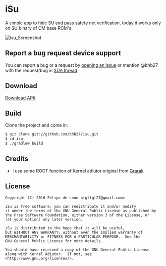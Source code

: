 # iSu

A simple app to hide SU and pass safety net verification, today it works only on SU binary of CM base ROM's

![isu_Screenshot](https://raw.githubusercontent.com/bhb27/isu/master/screenshots/isu.png)


## Report a bug request device support

You can report a bug or a request by [opening an issue](https://github.com/bhb27/isu/issues/new) or
mention @bhb27 with the request/bug in  [XDA thread](forum.xda-developers.com/moto-maxx/development/kernel-bhb27-kernel-t3207526/)

## Download

 [Download APK](https://www.androidfilehost.com/?w=files&flid=120360)


## Build

Clone the project and come in:

``` bash
$ git clone git://github.com/bhb27/isu.git
$ cd isu
$ ./gradlew build
```

## Credits

* I use some ROOT function of Kernel adiutor original from [Grarak](https://github.com/Grarak/KernelAdiutor)

## License

    Copyright (C) 2016 Felipe de Leon <fglfgl27@gmail.com>
    
    iSu is free software: you can redistribute it and/or modify
    it under the terms of the GNU General Public License as published by
    the Free Software Foundation, either version 3 of the License, or
    (at your option) any later version.
    
    iSu is distributed in the hope that it will be useful,
    but WITHOUT ANY WARRANTY; without even the implied warranty of
    MERCHANTABILITY or FITNESS FOR A PARTICULAR PURPOSE.  See the
    GNU General Public License for more details.
    
    You should have received a copy of the GNU General Public License
    along with Kernel Adiutor.  If not, see <http://www.gnu.org/licenses/>.
